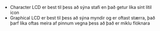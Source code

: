 * Character LCD er best til þess að sýna stafi en það getur líka sínt lítil icon
* Graphical LCD er best til þess að sýna myndir og er oftast stærra, það þarf líka oftas meira af pinnum vegna þess að það er miklu flóknara

